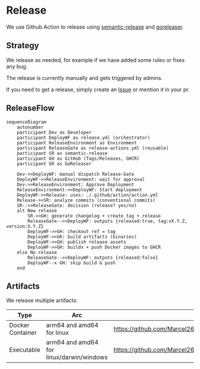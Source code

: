 # Release

We use Github Action to release using [semantic-release](https://github.com/semantic-release/semantic-release)
and [goreleaser](https://goreleaser.com/).

## Strategy

We release as needed, for example if we have added some rules or fixes any bug.

The release is currently manually and gets triggered by admins.

If you need to get a release, simply create an [Issue](https://github.com/Marcel2603/tfcoach/issues) or
mention it in your pr.

## ReleaseFlow

```mermaid
sequenceDiagram
    autonumber
    participant Dev as Developer
    participant DeployWF as release.yml (orchestrator)
    participant ReleaseEnvironment as Environment
    participant ReleaseGate as release-actions.yml (reusable)
    participant SR as semantic-release
    participant GH as GitHub (Tags/Releases, GHCR)
    participant GR as GoReleaser

    Dev->>DeployWF: manual dispatch Release-Gate
    DeployWF->>ReleaseEnvironment: wait for approval
    Dev->>ReleaseEnvironment: Approve Deployment
    ReleaseEnvironment->>DeployWF: Start deployment
    DeployWF->>Release: uses: ./.github/action/action.yml
    Release->>SR: analyze commits (conventional commits)
    SR-->>ReleaseGate: decision (release? yes/no)
    alt New release
        SR->>GH: generate changelog + create tag + release
        ReleaseGate-->>DeployWF: outputs {released:true, tag:vX.Y.Z, version:X.Y.Z}
        DeployWF->>GH: checkout ref = tag
        DeployWF->>GR: build artifacts (binaries)
        DeployWF->>GH: publish release assets
        DeployWF->>GH: buildx + push Docker images to GHCR
    else No release
        ReleaseGate-->>DeployWF: outputs {released:false}
        DeployWF--x GH: skip build & push
    end
```

## Artifacts

We release multiple artifacts:

| Type             | Arc                                      | Link                                                                   |
|------------------|------------------------------------------|------------------------------------------------------------------------|
| Docker Container | arm64 and amd64 for linux                | <https://github.com/Marcel2603/tfcoach/pkgs/container/tfcoach%2Ftfcoach> |
| Executable       | arm64 and amd64 for linux/darwin/windows | <https://github.com/Marcel2603/tfcoach/releases>                         |
